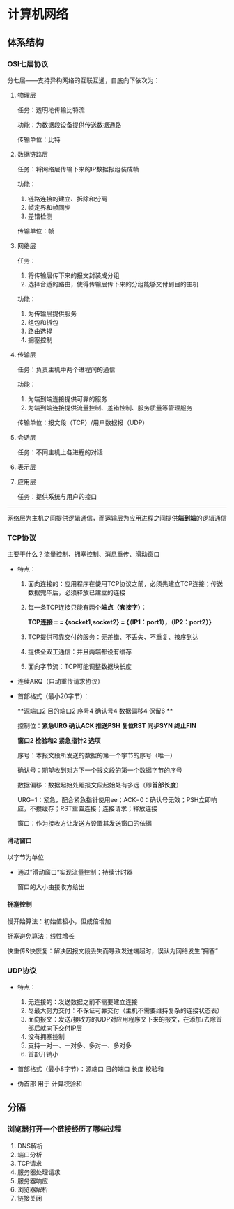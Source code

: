# 计算机网络

## 体系结构

### OSI七层协议

分七层——支持异构网络的互联互通，自底向下依次为：

1. 物理层

   任务：透明地传输比特流

   功能：为数据段设备提供传送数据通路

   传输单位：比特

2. 数据链路层

   任务：将网络层传输下来的IP数据报组装成帧

   功能：

   1. 链路连接的建立、拆除和分离
   2. 帧定界和帧同步
   3. 差错检测

   传输单位：帧

3. 网络层

   任务：

   1. 将传输层传下来的报文封装成分组
   2. 选择合适的路由，使得传输层传下来的分组能够交付到目的主机

   功能：

   1. 为传输层提供服务
   2. 组包和拆包
   3. 路由选择
   4. 拥塞控制

4. 传输层

   任务：负责主机中两个进程间的通信

   功能：

   1. 为端到端连接提供可靠的服务
   2. 为端到端连接提供流量控制、差错控制、服务质量等管理服务

   传输单位：报文段（TCP）/用户数据报（UDP）

5. 会话层

   任务：不同主机上各进程的对话

6. 表示层

7. 应用层

   任务：提供系统与用户的接口

---

网络层为主机之间提供逻辑通信，而运输层为应用进程之间提供**端到端**的逻辑通信

### TCP协议

主要干什么？流量控制、拥塞控制、消息重传、滑动窗口

* 特点：

  1. 面向连接的：应用程序在使用TCP协议之前，必须先建立TCP连接；传送数据完毕后，必须释放已建立的连接

  2. 每一条TCP连接只能有两个**端点（套接字）**：

     **TCP连接 :: = {socket1,socket2} = {（IP1：port1），（IP2：port2）}**

  3. TCP提供可靠交付的服务：无差错、不丢失、不重复、按序到达

  4. 提供全双工通信：并且两端都设有缓存

  5. 面向字节流：TCP可能调整数据块长度

* 连续ARQ（自动重传请求协议）

* 首部格式（最小20字节）：

  **源端口2 目的端口2 序号4 确认号4 数据偏移4 保留6 **

  控制位：**紧急URG 确认ACK 推送PSH 复位RST 同步SYN 终止FIN**

  **窗口2 检验和2 紧急指针2 选项**

  序号：本报文段所发送的数据的第一个字节的序号（唯一） 

  确认号：期望收到对方下一个报文段的第一个数据字节的序号

  数据偏移：数据起始处距报文段起始处有多远（即**首部长度**）

  URG=1：紧急，配合紧急指针使用ee；ACK=0：确认号无效；PSH立即响应，不攒缓存；RST重置连接；连接请求；释放连接

  窗口：作为接收方让发送方设置其发送窗口的依据



#### 滑动窗口

以字节为单位

* 通过”滑动窗口“实现流量控制：持续计时器

  窗口的大小由接收方给出

#### 拥塞控制

慢开始算法：初始值极小，但成倍增加

拥塞避免算法：线性增长

快重传&快恢复：解决因报文段丢失而导致发送端超时，误认为网络发生”拥塞“

### UDP协议

* 特点：
  1. 无连接的：发送数据之前不需要建立连接
  2. 尽最大努力交付：不保证可靠交付（主机不需要维持复杂的连接状态表）
  3. 面向报文：发送/接收方的UDP对应用程序交下来的报文，在添加/去除首部后就向下交付IP层
  4. 没有拥塞控制
  5. 支持一对一、一对多、多对一、多对多
  6. 首部开销小

* 首部格式（最小8字节）：源端口 目的端口 长度 校验和

* 伪首部 用于 计算校验和

## 分隔

### 浏览器打开一个链接经历了哪些过程

1. DNS解析
2. 端口分析
3. TCP请求
4. 服务器处理请求
5. 服务器响应
6. 浏览器解析
7. 链接关闭